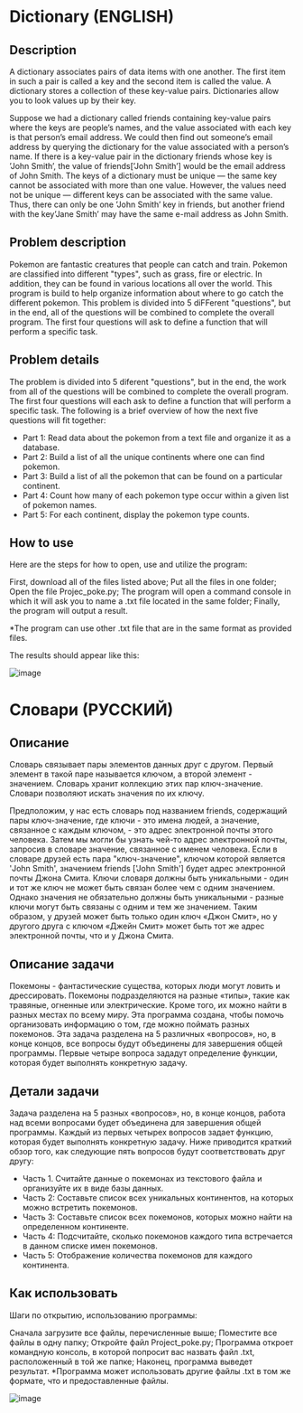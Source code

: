 # Dictionary (ENGLISH)

## Description

A dictionary associates pairs of data items with one another. The first item in such a pair is called a key and the second item is called the value. A dictionary stores a collection of these key-value pairs. Dictionaries allow you to look values up by their key.

Suppose we had a dictionary called friends containing key-value pairs where the keys are people’s names, and the value associated with each key is that person’s email address. We could then find out someone’s email address by querying the dictionary for the value associated with a person’s name. If there is a key-value pair in the dictionary friends whose key is ’John Smith’, the value of friends[’John Smith’] would be the email address of John Smith. The keys of a dictionary must be unique — the same key cannot be associated with more than one value. However, the values need not be unique — different keys can be associated with the same value. Thus, there can only be one ’John Smith’ key in friends, but another friend with the key’Jane Smith’ may have the same e-mail address as John Smith.

## Problem description

Pokemon are fantastic creatures that people can catch and train. Pokemon are classified into different "types", such as grass, fire or electric. In addition, they can be found in various locations all over the world. This program is build to help organize information about where to go catch the different pokemon. This problem is divided into 5 diFFerent "questions", but in the end, all of the questions will be combined to complete the overall program. The first four questions will ask to define a function that will perform a specific task.

## Problem details

The problem is divided into 5 diferent "questions", but in the end, the work from all of the questions will be combined to complete the overall program. The first four questions will each ask to define a function that will perform a specific task. The following is a brief overview of how the next five questions will fit together:
- Part 1: Read data about the pokemon from a text file and organize it as a database.
- Part 2: Build a list of all the unique continents where one can find pokemon.
- Part 3: Build a list of all the pokemon that can be found on a particular continent.
- Part 4: Count how many of each pokemon type occur within a given list of pokemon names.
- Part 5: For each continent, display the pokemon type counts.

## How to use
Here are the steps for how to open, use and utilize the program:

First, download all of the files listed above;
Put all the files in one folder;
Open the file Projec_poke.py;
The program will open a command console in which it will ask you to name a .txt file located in the same folder;
Finally, the program will output a result.

*The program can use other .txt file that are in the same format as provided files.

The results should appear like this:

![image](https://user-images.githubusercontent.com/86201781/128731404-e184473c-2050-405d-b7ea-49540a83aad9.png)

# Словари (РУССКИЙ)

## Описание

Словарь связывает пары элементов данных друг с другом. Первый элемент в такой паре называется ключом, а второй элемент - значением. Словарь хранит коллекцию этих пар ключ-значение. Словари позволяют искать значения по их ключу.

Предположим, у нас есть словарь под названием friends, содержащий пары ключ-значение, где ключи - это имена людей, а значение, связанное с каждым ключом, - это адрес электронной почты этого человека. Затем мы могли бы узнать чей-то адрес электронной почты, запросив в словаре значение, связанное с именем человека. Если в словаре друзей есть пара "ключ-значение", ключом которой является 'John Smith', значением friends ['John Smith'] будет адрес электронной почты Джона Смита. Ключи словаря должны быть уникальными - один и тот же ключ не может быть связан более чем с одним значением. Однако значения не обязательно должны быть уникальными - разные ключи могут быть связаны с одним и тем же значением. Таким образом, у друзей может быть только один ключ «Джон Смит», но у другого друга с ключом «Джейн Смит» может быть тот же адрес электронной почты, что и у Джона Смита.

## Описание задачи

Покемоны - фантастические существа, которых люди могут ловить и дрессировать. Покемоны подразделяются на разные «типы», такие как травяные, огненные или электрические. Кроме того, их можно найти в разных местах по всему миру. Эта программа создана, чтобы помочь организовать информацию о том, где можно поймать разных покемонов. Эта задача разделена на 5 различных «вопросов», но, в конце концов, все вопросы будут объединены для завершения общей программы. Первые четыре вопроса зададут определение функции, которая будет выполнять конкретную задачу.

## Детали задачи

Задача разделена на 5 разных «вопросов», но, в конце концов, работа над всеми вопросами будет объединена для завершения общей программы. Каждый из первых четырех вопросов задает функцию, которая будет выполнять конкретную задачу. Ниже приводится краткий обзор того, как следующие пять вопросов будут соответствовать друг другу:
- Часть 1. Считайте данные о покемонах из текстового файла и организуйте их в виде базы данных.
- Часть 2: Составьте список всех уникальных континентов, на которых можно встретить покемонов.
- Часть 3: Составьте список всех покемонов, которых можно найти на определенном континенте.
- Часть 4: Подсчитайте, сколько покемонов каждого типа встречается в данном списке имен покемонов.
- Часть 5: Отображение количества покемонов для каждого континента.

## Как использовать

Шаги по открытию, использованию программы:

Сначала загрузите все файлы, перечисленные выше;
Поместите все файлы в одну папку;
Откройте файл Project_poke.py;
Программа откроет командную консоль, в которой попросит вас назвать файл .txt, расположенный в той же папке;
Наконец, программа выведет результат.
*Программа может использовать другие файлы .txt в том же формате, что и предоставленные файлы.

![image](https://user-images.githubusercontent.com/86201781/128731404-e184473c-2050-405d-b7ea-49540a83aad9.png)



